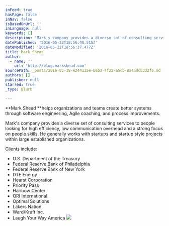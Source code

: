 ```yaml
---
inFeed: true
hasPage: false
inNav: false
isBasedOnUrl: ''
inLanguage: null
keywords: []
description: "Mark's company provides a diverse set of consulting services to people looking for high efficiency, low communication overhead and a strong focus on people skills. He generally works with startups and startup style projects within large established organizations."
datePublished: '2016-05-22T18:56:48.515Z'
dateModified: '2016-05-22T18:56:37.477Z'
title: Mark Shead
author:
  - name: ''
    url: 'http://blog.markshead.com'
sourcePath: _posts/2016-02-18-e244115e-b8b3-4f22-a5cb-8a4adcb332f6.md
authors: []
publisher: null
starred: true
_type: Blurb

---
```

**Mark Shead **helps organizations and teams create better systems through software engineering, Agile coaching, and process improvements.

Mark's company provides a diverse set of consulting services to people looking for high efficiency, low communication overhead and a strong focus on people skills. He generally works with startups and startup style projects within large established organizations.

Clients include:

* U.S. Department of the Treasury
* Federal Reserve Bank of Philadelphia
* Federal Reserve Bank of New York
* DTE Energy
* Hearst Corporation
* Priority Pass
* Hairbow Center
* QRI International
* Optimal Solutions
* Lakers Nation
* Ward/Kraft Inc.
* Laugh Your Way America
![](https://s3-us-west-2.amazonaws.com/the-grid-img/p/848389960892cdd4c94d1f2d2f77a527184f0f84.jpg)